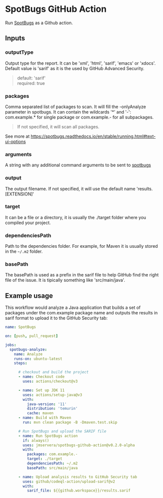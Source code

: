 # SpotBugs GitHub Action

Run [SpotBugs](https://spotbugs.readthedocs.io/en/latest/) as a Github action.

## Inputs

### outputType

Output type for the report. It can be 'xml', 'html', 'sarif', 'emacs'
or 'xdocs'. Default value is 'sarif' as it is the used by GitHub Advanced
Security.

> default: 'sarif' <br/>
> required: true

### packages

Comma separated list of packages to scan. It will fill the 
-onlyAnalyze parameter in spotbugs. It can contain the wildcards '\*' and
'-': com.example.\* for single package or com.example.- for all
subpackages.

> If not specified, it will scan all packages.

See more at https://spotbugs.readthedocs.io/en/stable/running.html#text-ui-options

### arguments

A string with any additional command arguments to be sent to [spotbugs](https://spotbugs.readthedocs.io/en/stable/running.html#text-ui-options)

### output

The output filename. If not specified, it will use the default name 'results.[EXTENSION]'

### target

It can be a file or a directory, it is usually the ./target folder where you compiled your project.      

### dependenciesPath

Path to the dependencies folder. For example, for Maven it is usually stored
in the `~/.m2`  folder.

### basePath

The basePath is used as a prefix in the sarif file to help GitHub find the
right file of the issue. It is tipically something like 'src/main/java'.

## Example usage

This workflow would analyze a Java application that builds a set of
packages under the com.example package name and outputs the results in
sarif format to upload it to the GitHub Security tab:

```yaml
name: SpotBugs

on: [push, pull_request]

jobs:
  spotbugs-analyze:   
    name: Analyze
    runs-on: ubuntu-latest
    steps:      

      # checkout and build the project
      - name: Checkout code
        uses: actions/checkout@v3

      - name: Set up JDK 11
        uses: actions/setup-java@v3
        with:
          java-version: '11'
          distribution: 'temurin'
          cache: maven
      - name: Build with Maven
        run: mvn clean package -B -Dmaven.test.skip 

      # Run SpotBugs and upload the SARIF file
      - name: Run SpotBugs action
        if: always()
        uses: jmservera/spotbugs-github-action@v0.2.0-alpha
        with:
          packages: com.example.-
          target: ./target
          dependenciesPath: ~/.m2
          basePath: src/main/java         

      - name: Upload analysis results to GitHub Security tab
        uses: github/codeql-action/upload-sarif@v2
        with:
          sarif_file: ${{github.workspace}}/results.sarif
```
